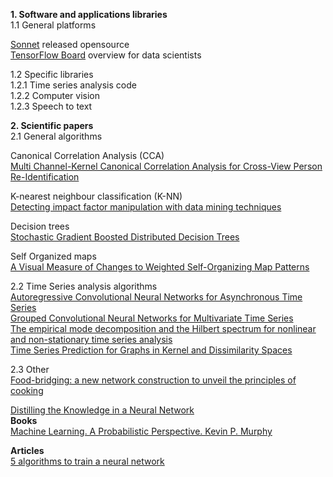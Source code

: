 <b>1. Software and applications libraries <br /></b>
1.1 General platforms

[Sonnet](https://github.com/deepmind/sonnet) released opensource  
[TensorFlow Board](https://www.youtube.com/watch?v=eBbEDRsCmv4) overview for data scientists

1.2 Specific libraries <br />
1.2.1 Time series analysis code <br />
1.2.2 Computer vision <br />
1.2.3 Speech to text <br />

<b>2. Scientific papers<br /></b>
2.1 General algorithms <br />

Canonical Correlation Analysis (CCA) <br />
[Multi Channel-Kernel Canonical Correlation Analysis for Cross-View Person Re-Identification](https://pdfs.semanticscholar.org/02f0/38ed453de0551813159284746126168f5e15.pdf) 

K-nearest neighbour classification (K-NN) <br />
[Detecting impact factor manipulation with data mining techniques](http://link.springer.com/article/10.1007%2Fs11192-016-2144-6)

Decision trees <br />
[Stochastic Gradient Boosted Distributed Decision Trees](https://pdfs.semanticscholar.org/2ee4/b8bc544020c14d8be093182093dc16327c26.pdf)

Self Organized maps <br />
[A Visual Measure of Changes to Weighted Self-Organizing Map Patterns](https://arxiv.org/pdf/1703.08917.pdf) <br />

2.2 Time Series analysis algorithms <br />
[Autoregressive Convolutional Neural Networks for Asynchronous Time Series](https://arxiv.org/pdf/1703.04122.pdf)<br />
[Grouped Convolutional Neural Networks for Multivariate Time Series](https://arxiv.org/pdf/1703.09938.pdf)<br />
[The empirical mode decomposition and the Hilbert spectrum for nonlinear and non-stationary time series analysis](https://pdfs.semanticscholar.org/c36e/1ef3eeac0e6119cb2714d044a389a6f805fa.pdf)<br />
[Time Series Prediction for Graphs in Kernel and Dissimilarity Spaces](https://arxiv.org/pdf/1704.06498v1.pdf)<br />

2.3 Other <br />
[Food-bridging: a new network construction to unveil the principles of cooking](https://arxiv.org/pdf/1704.03330.pdf)<br />

[Distilling the Knowledge in a Neural Network](https://arxiv.org/pdf/1503.02531.pdf)<br />
<b>Books <br /></b>
[Machine Learning. A Probabilistic Perspective. Kevin P. Murphy](https://www.cse.iitk.ac.in/users/aayush/mail/machineLearningAProbabilisticPerspectiveMurphy.pdf)

<b>Articles <br /></b>
[5 algorithms to train a neural network](https://www.neuraldesigner.com/blog/5_algorithms_to_train_a_neural_network)

